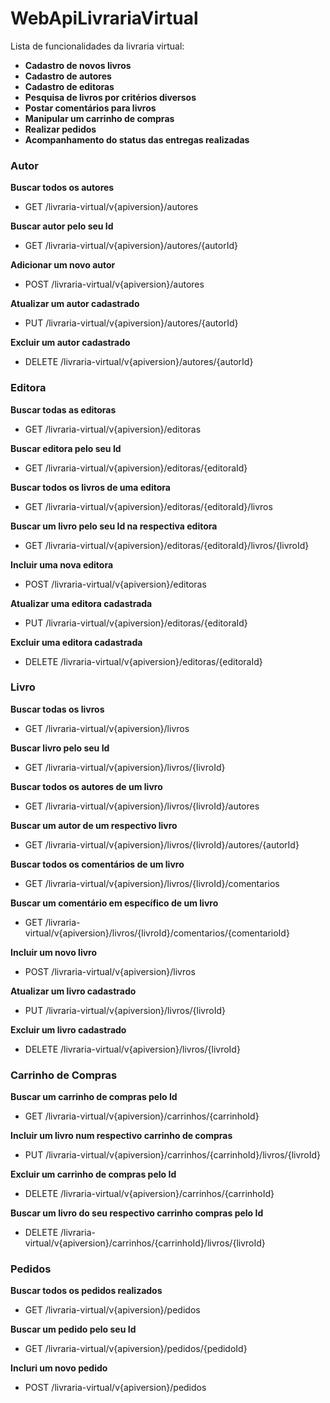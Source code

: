 ﻿# WebApiLivrariaVirtual
 
 Lista de funcionalidades da livraria virtual:

  - **Cadastro de novos livros**
  - **Cadastro de autores**
  - **Cadastro de editoras**
  - **Pesquisa de livros por critérios diversos**
  - **Postar comentários para livros**
  - **Manipular um carrinho de compras**
  - **Realizar pedidos**
  - **Acompanhamento do status das entregas realizadas**

### Autor
  
  **Buscar todos os autores**
  - GET /livraria-virtual/v{apiversion}/autores

  **Buscar autor pelo seu Id**
  - GET /livraria-virtual/v{apiversion}/autores/{autorId}

  **Adicionar um novo autor**
  - POST /livraria-virtual/v{apiversion}/autores

  **Atualizar um autor cadastrado**
  - PUT /livraria-virtual/v{apiversion}/autores/{autorId}

  **Excluir um autor cadastrado**
  - DELETE /livraria-virtual/v{apiversion}/autores/{autorId}
  
### Editora

  **Buscar todas as editoras**  
  - GET /livraria-virtual/v{apiversion}/editoras

  **Buscar editora pelo seu Id**
  - GET /livraria-virtual/v{apiversion}/editoras/{editoraId}

  **Buscar todos os livros de uma editora**
  - GET /livraria-virtual/v{apiversion}/editoras/{editoraId}/livros

  **Buscar um livro pelo seu Id na respectiva editora**  
  - GET /livraria-virtual/v{apiversion}/editoras/{editoraId}/livros/{livroId}

  **Incluir uma nova editora**
  - POST /livraria-virtual/v{apiversion}/editoras

  **Atualizar uma editora cadastrada**
  - PUT /livraria-virtual/v{apiversion}/editoras/{editoraId}

  **Excluir uma editora cadastrada**
  - DELETE /livraria-virtual/v{apiversion}/editoras/{editoraId}
  
### Livro

  **Buscar todas os livros**
  - GET /livraria-virtual/v{apiversion}/livros

  **Buscar livro pelo seu Id**
  - GET /livraria-virtual/v{apiversion}/livros/{livroId}

  **Buscar todos os autores de um livro**
  - GET /livraria-virtual/v{apiversion}/livros/{livroId}/autores 

  **Buscar um autor de um respectivo livro** 
  - GET /livraria-virtual/v{apiversion}/livros/{livroId}/autores/{autorId}

  **Buscar todos os comentários de um livro**
  - GET /livraria-virtual/v{apiversion}/livros/{livroId}/comentarios

  **Buscar um comentário em específico de um livro**
  - GET /livraria-virtual/v{apiversion}/livros/{livroId}/comentarios/{comentarioId}

  **Incluir um novo livro**
  - POST /livraria-virtual/v{apiversion}/livros

  **Atualizar um livro cadastrado**
  - PUT /livraria-virtual/v{apiversion}/livros/{livroId}

  **Excluir um livro cadastrado**
  - DELETE /livraria-virtual/v{apiversion}/livros/{livroId}
  
### Carrinho de Compras

  **Buscar um carrinho de compras pelo Id**
  - GET /livraria-virtual/v{apiversion}/carrinhos/{carrinhoId}

  **Incluir um livro num respectivo carrinho de compras**
  - PUT /livraria-virtual/v{apiversion}/carrinhos/{carrinhoId}/livros/{livroId}

  **Excluir um carrinho de compras pelo Id**
  - DELETE /livraria-virtual/v{apiversion}/carrinhos/{carrinhoId}

  **Buscar um livro do seu respectivo carrinho compras pelo Id**
  - DELETE /livraria-virtual/v{apiversion}/carrinhos/{carrinhoId}/livros/{livroId}
  
### Pedidos

  **Buscar todos os pedidos realizados**
  - GET /livraria-virtual/v{apiversion}/pedidos

  **Buscar um pedido pelo seu Id**
  - GET /livraria-virtual/v{apiversion}/pedidos/{pedidoId}

  **Incluri um novo pedido**
  - POST /livraria-virtual/v{apiversion}/pedidos
